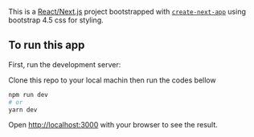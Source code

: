 This is a [React/Next.js](https://nextjs.org/) project bootstrapped with [`create-next-app`](https://github.com/vercel/next.js/tree/canary/packages/create-next-app) using bootstrap 4.5 css for styling.

## To run this app

First, run the development server:

Clone this repo to your local machin then run the codes bellow

```bash
npm run dev
# or
yarn dev
```

Open [http://localhost:3000](http://localhost:3000) with your browser to see the result.